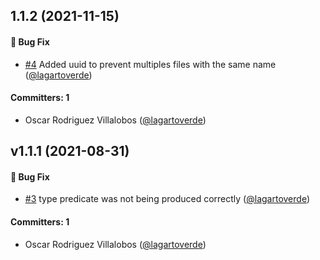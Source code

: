 ## 1.1.2 (2021-11-15)

#### :bug: Bug Fix
* [#4](https://github.com/lblod/published-resource-producer/pull/4) Added uuid to prevent multiples files with the same name ([@lagartoverde](https://github.com/lagartoverde))

#### Committers: 1
- Oscar Rodriguez Villalobos ([@lagartoverde](https://github.com/lagartoverde))


## v1.1.1 (2021-08-31)

#### :bug: Bug Fix
* [#3](https://github.com/lblod/published-resource-producer/pull/3) type predicate was not being produced correctly ([@lagartoverde](https://github.com/lagartoverde))

#### Committers: 1
- Oscar Rodriguez Villalobos ([@lagartoverde](https://github.com/lagartoverde))

